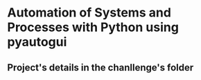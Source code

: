 # Automation of Systems and Processes with Python using pyautogui

## Project's details in the chanllenge's folder
